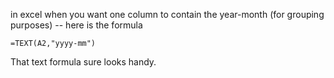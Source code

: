 in excel when you want one column to contain the year-month (for grouping purposes) -- here is the formula

    =TEXT(A2,"yyyy-mm")
	
That text formula sure looks handy.